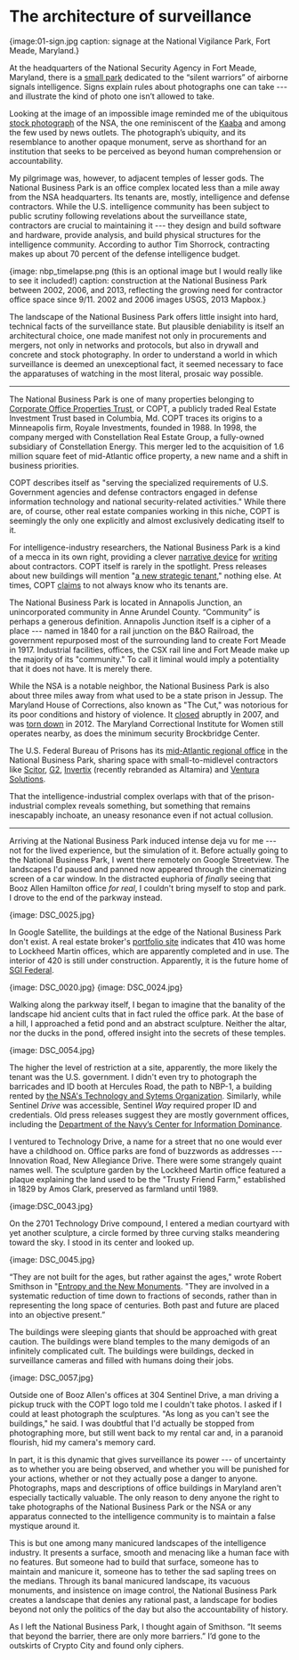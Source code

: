 The architecture of surveillance
================================

{image:01-sign.jpg caption: signage at the National Vigilance Park, Fort Meade, Maryland.}

At the headquarters of the National Security Agency in Fort Meade, Maryland, there is a [small park](http://www.nsa.gov/about/cryptologic_heritage/vigilance_park/index.shtml) dedicated to the “silent warriors” of airborne signals intelligence. Signs explain rules about photographs one can take --- and illustrate the kind of photo one isn’t allowed to take. 

Looking at the image of an impossible image reminded me of the ubiquitous [stock photograph](https://en.wikipedia.org/wiki/File:National_Security_Agency_headquarters,_Fort_Meade,_Maryland.jpg) of the NSA, the one reminiscent of the [Kaaba](https://en.wikipedia.org/wiki/File:Mosqu%C3%A9e_Masjid_el_Haram_%C3%A0_la_Mecque.jpg) and among the few used by news outlets. The photograph’s ubiquity, and its resemblance to another opaque monument, serve as shorthand for an institution that seeks to be perceived as beyond human comprehension or accountability. 

My pilgrimage was, however, to adjacent temples of lesser gods. The National Business Park is an office complex located less than a mile away from the NSA headquarters. Its tenants are, mostly, intelligence and defense contractors. While the U.S. intelligence community has been subject to public scrutiny following revelations about the surveillance state, contractors are crucial to maintaining it --- they design and build software and hardware, provide analysis, and build physical structures for the intelligence community. According to author Tim Shorrock, contracting makes up about 70 percent of the defense intelligence budget. 

{image: nbp_timelapse.png (this is an optional image but I would really like to see it included!) caption: construction at the National Business Park between 2002, 2006, and 2013, reflecting the growing need for contractor office space since 9/11. 2002 and 2006 images USGS, 2013 Mapbox.}

The landscape of the National Business Park offers little insight into hard, technical facts of the surveillance state. But plausible deniability is itself an architectural choice, one made manifest not only in procurements and mergers, not only in networks and protocols, but also in drywall and concrete and stock photography. In order to understand a world in which surveillance is deemed an unexceptional fact, it seemed necessary to face the apparatuses of watching in the most literal, prosaic way possible. 

***

The National Business Park is one of many properties belonging to [Corporate Office Properties Trust](http://copt.com), or COPT, a publicly traded Real Estate Investment Trust based in Columbia, Md. COPT traces its origins to a Minneapolis firm, Royale Investments, founded in 1988. In 1998, the company merged with Constellation Real Estate Group, a fully-owned subsidiary of Constellation Energy. This merger led to the acquisition of 1.6 million square feet of mid-Atlantic office property, a new name and a shift in business priorities.

COPT describes itself as "serving the specialized requirements of U.S. Government agencies and defense contractors engaged in defense information technology and national security-related activities."  While there are, of course, other real estate companies working in this niche, COPT is seemingly the only one explicitly and almost exclusively dedicating itself to it. 

For intelligence-industry researchers, the National Business Park is a kind of a mecca in its own right, providing a clever [narrative device](cryptome.org/eyeball/nsa-nbp/nsa-nbp.htm) for [writing](http://www.salon.com/2013/06/10/digital_blackwater_meet_the_contractors_who_analyze_your_personal_data/) about contractors. COPT itself is rarely in the spotlight. Press releases about new buildings will mention "[a new strategic tenant](http://online.wsj.com/article/PR-CO-20130903-903335.html)," nothing else. At times, COPT [claims](http://www.post-gazette.com/businessnews/2005/07/13/Property-Report-The-secret-business-of-building-spy-buildings/stories/200507130209) to not always know who its tenants are.

The National Business Park is located in Annapolis Junction, an unincorporated community in Anne Arundel County. “Community” is perhaps a generous definition. Annapolis Junction itself is a cipher of a place --- named in 1840 for a rail junction on the B&O Railroad, the government repurposed most of the surrounding land to create Fort Meade in 1917. Industrial facilities, offices, the CSX rail line and Fort Meade make up the majority of its "community." To call it liminal would imply a potentiality that it does not have. It is merely there. 

While the NSA is a notable neighbor, the National Business Park is also about three miles away from what used to be a state prison in Jessup. The Maryland House of Corrections, also known as "The Cut," was notorious for its poor conditions and history of violence. It [closed](http://www.washingtonpost.com/wp-dyn/content/article/2007/03/18/AR2007031800137.html) abruptly in 2007, and was [torn down](http://articles.baltimoresun.com/2012-07-14/news/bs-md-maryland-house-of-corrections-20120714_1_jessup-prison-inmates-prison-system) in 2012. The Maryland Correctional Institute for Women still operates nearby, as does the minimum security Brockbridge Center. 

The U.S. Federal Bureau of Prisons has its [mid-Atlantic regional office](http://www.bop.gov/about/ro/mxr/index.jsp) in the National Business Park, sharing space with small-to-midlevel contractors like [Scitor](http://www.scitorcorporation.com/), [G2](http://www.g2-inc.com/), [Invertix](http://www.invertix.com/) (recently rebranded as Altamira) and [Ventura Solutions](http://www.vsi-corp.com/). 

That the intelligence-industrial complex overlaps with that of the prison-industrial complex reveals something, but something that remains inescapably inchoate, an uneasy resonance even if not actual collusion.

***

Arriving at the National Business Park induced intense deja vu for me --- not for the lived experience, but the simulation of it. Before actually going to the National Business Park, I went there remotely on Google Streetview. The landscapes I'd paused and panned now appeared through the cinematizing screen of a car window. In the distracted euphoria of *finally* seeing that Booz Allen Hamilton office *for real*, I couldn't bring myself to stop and park. I drove to the end of the parkway instead.

{image: DSC_0025.jpg}

In Google Satellite, the buildings at the edge of the National Business Park don't exist. A real estate broker's [portfolio site](http://www.aegispg.com/sectors/detail2.php?property_id=95&sector_id=101&property_name=Lockheed%20Martin%20Corporation%20-%20410%20National%20Business%20Parkway) indicates that 410 was home to Lockheed Martin offices, which are apparently completed and in use. The interior of 420 is still under construction. Apparently, it is the future home of [SGI Federal](http://www.sgi.com/global/). 

{image: DSC_0020.jpg} 
{image: DSC_0024.jpg}

Walking along the parkway itself, I began to imagine that the banality of the landscape hid ancient cults that in fact ruled the office park. At the base of a hill, I approached a fetid pond and an abstract sculpture. Neither the altar, nor the ducks in the pond, offered insight into the secrets of these temples. 

{image: DSC_0054.jpg}

The higher the level of restriction at a site, apparently, the more likely the tenant was the U.S. government. I didn't even try to photograph the barricades and ID booth at Hercules Road, the path to NBP-1, a building rented by [the NSA's Technology and Sytems Organization](https://www.fas.org/irp/nsa/oldind.html). Similarly, while Sentinel *Drive* was accessible, Sentinel *Way* required proper ID and credentials. Old press releases suggest they are mostly government offices, including the [Department of the Navy’s Center for Information Dominance](http://www.netc.navy.mil/centers/ceninfodom/ftmeade/). 

I ventured to Technology Drive, a name for a street that no one would ever have a childhood on. Office parks are fond of buzzwords as addresses --- Innovation Road, New Allegiance Drive. There were some strangely quaint names well. The sculpture garden by the Lockheed Martin office featured a plaque explaining the land used to be the "Trusty Friend Farm," established in 1829 by Amos Clark, preserved as farmland until 1989. 

{image:DSC_0043.jpg}

On the 2701 Technology Drive compound, I entered a median courtyard with yet another sculpture, a circle formed by three curving stalks meandering toward the sky. I stood in its center and looked up. 

{image: DSC_0045.jpg}

“They are not built for the ages, but rather against the ages," wrote Robert Smithson in "[Entropy and the New Monuments](http://www.robertsmithson.com/essays/entropy_and.htm). "They are involved in a systematic reduction of time down to fractions of seconds, rather than in representing the long space of centuries. Both past and future are placed into an objective present.” 

The buildings were sleeping giants that should be approached with great caution. The buildings were bland temples to the many demigods of an infinitely complicated cult. The buildings were buildings, decked in surveillance cameras and filled with humans doing their jobs.

{image: DSC_0057.jpg}

Outside one of Booz Allen's offices at 304 Sentinel Drive, a man driving a pickup truck with the COPT logo told me I couldn't take photos. I asked if I could at least photograph the sculptures. "As long as you can't see the buildings," he said. I was doubtful that I'd actually be stopped from photographing more, but still went back to my rental car and, in a paranoid flourish, hid my camera's memory card.

In part, it is this dynamic that gives surveillance its power --- of uncertainty as to whether you are being observed, and whether you will be punished for your actions, whether or not they actually pose a danger to anyone. Photographs, maps and descriptions of office buildings in Maryland aren't especially tactically valuable. The only reason to deny anyone the right to take photographs of the National Business Park or the NSA or any apparatus connected to the intelligence community is to maintain a false mystique around it. 

This is but one among many manicured landscapes of the intelligence industry. It presents a surface, smooth and menacing like a human face with no features. But someone had to build that surface, someone has to maintain and manicure it, someone has to tether the sad sapling trees on the medians. Through its banal manicured landscape, its vacuous monuments, and insistence on image control, the National Business Park creates a landscape that denies any rational past, a landscape for bodies beyond not only the politics of the day but also the accountability of history. 

As I left the National Business Park, I thought again of Smithson. “It seems that beyond the barrier, there are only more barriers.” I’d gone to the outskirts of Crypto City and found only ciphers. 
